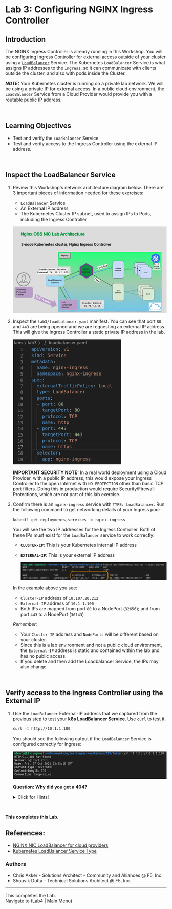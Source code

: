 # Lab 3: Configuring NGINX Ingress Controller

## Introduction

The NGINX Ingress Controller is already running in this Workshop. You will be configuring Ingress Controller for external access outside of your cluster using a [`LoadBalancer`](https://kubernetes.io/docs/tasks/access-application-cluster/create-external-load-balancer/) Service.  The Kubernetes `LoadBalancer` Service is what assigns IP addresses to the `Ingress`, so it can communicate with clients outside the cluster, and also with pods inside the Cluster.

**_NOTE:_** Your Kubernetes cluster is running on a private lab network. We will be using a private IP for external access. In a public cloud environment, the `LoadBalancer` Service from a Cloud Provider would provide you with a routable public IP address.

<br/>

## Learning Objectives 

- Test and verify the `LoadBalancer` Service
- Test and verify access to the Ingress Controller using the external IP address.

<br/>

## Inspect the LoadBalancer Service

1. Review this Workshop's network architecture diagram below. There are 3 important pieces of information needed for these exercises:

   - `LoadBalancer` Service
   - An External IP address 
   - The Kubernetes Cluster IP subnet, used to assign IPs to Pods, including the Ingress Controller

   ![Workshop Network Architecture](media/lab3_architecture.png)

1. Inspect the `lab3/loadbalancer.yaml` manifest. You can see that port `80` and `443` are being opened and we are requesting an external IP address. This will give the Ingress Controller a static private IP address in the lab. 

    ![loadbalancer.yaml](media/lab3_loadbalancer.png)

    **IMPORTANT SECURITY NOTE:** In a real world deployment using a Cloud Provider, with a public IP address, this would expose your Ingress Controller to the open Internet with `NO PROTECTION` other than basic TCP port filters. Doing this in production would require Security/Firewall Protections, which are not part of this lab exercise.

1. Confirm there is an `nginx-ingress` service with `TYPE: LoadBalancer`. Run the following command to get networking details of your Ingress pod:

   ```bash
   kubectl get deployments,services -n nginx-ingress
   ```
   
   You will see the two IP addresses for the Ingress Controller. Both of these IPs must exist for the `LoadBalancer` service to work correctly:

   - **`CLUSTER-IP`**: This is your Kubernetes internal IP address
   - **`EXTERNAL-IP`**: This is your external IP address 

     ![get loadbalancer output](media/lab3_get-loadbalancer.png)

   In the example above you see: 

   - `Cluster-IP` address of `10.107.20.212`  
   - `External-IP` address of `10.1.1.100` 
   - Both IPs are mapped from port `80` to a NodePort (`32656`); and from port `443` to a NodePort (`30143`)

   *Remember:* 

   - Your `Cluster-IP` address and `NodePorts` will be different based on your cluster. 
   - Since this is a lab environment and not a public cloud environment, the `External-IP` address is static and contained within the lab and has no public access.
   - If you delete and then add the Loadbalancer Service, the IPs may also change.

<br/>

## Verify access to the Ingress Controller using the External IP

1. Use the `LoadBalancer` External-IP address that we captured from the previous step to test your **k8s LoadBalancer Service**. Use `curl` to test it.

   ```bash
   curl -I http://10.1.1.100
   ```
   You should see the following output if the `LoadBalancer` Service is configured correctly for Ingress:

   ![curl ingress output](media/lab3_curl-ingress.png)

   **Question: Why did you get a 404?** 

   <details><summary>Click for Hints!</summary>
   <br/>
   <p>
   <strong>Answer</strong> – The NGINX Ingress Controller's default server will return an <b>HTTP 404 Not Found page, or an HTTP 400 Bad Request status code</b> for all requests that have no matching Ingress routing rules defined; this is NGINX's default 404 error page. You will deploy a Demo application in the subsequent labs, which will fix this.
   </p>
   </details>

<br/>

**This completes this Lab.**


## References:  
- [NGINX NIC LoadBalancer for cloud
  providers](https://docs.nginx.com/nginx-ingress-controller/installation/installation-with-manifests/#get-access-to-the-ingress-controller)
- [Kubernetes LoadBalancer Service
  Type](https://kubernetes.io/docs/concepts/services-networking/service/#loadbalancer)

### Authors
- Chris Akker - Solutions Architect - Community and Alliances @ F5, Inc.
- Shouvik Dutta - Technical Solutions Architect @ F5, Inc.

-------------

This completes the Lab.<br/> Navigate to ([Lab4](../lab4/readme.md) | [Main
Menu](../LabGuide.md))
